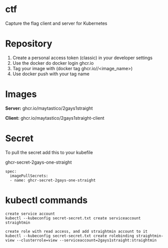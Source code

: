 # ctf
Capture the flag client and server for Kubernetes

# Repository
1. Create a personal access token (classic) in your developer settings
2. Use the docker do docker login ghcr.io
3. Tag your image with (docker tag ghcr.io/<user>/<image_name>)
4. Use docker push with your tag name

# Images
**Server:** ghcr.io/maytastico/2gays1straight

**Client:** ghcr.io/maytastico/2gays1straight-client

# Secret

To pull the secret add this to your kubefile

ghcr-secret-2gays-one-straight

```
spec:
  imagePullSecrets:
  - name: ghcr-secret-2gays-one-straight
```

# kubectl commands
```
create service account
kubectl --kubeconfig secret-secret.txt create serviceaccount straightmin

create role with read access, and add straightmin account to it
kubectl --kubeconfig secret-secret.txt create rolebinding straightmin-view --clusterrole=view --serviceaccount=2gays1straight:straightmin

```
